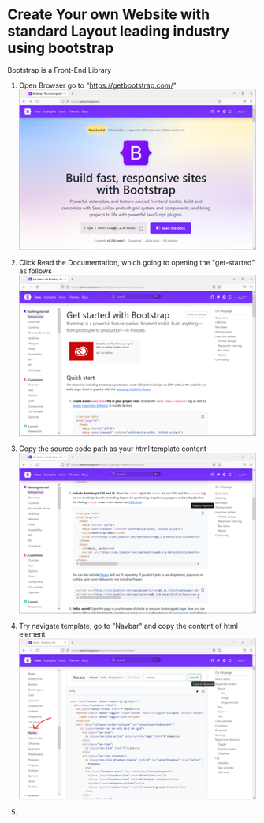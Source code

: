 # Create Your own Website with standard Layout leading industry using bootstrap
Bootstrap is a Front-End Library  

1. Open Browser go to "https://getbootstrap.com/"
![alt text](https://github.com/distareza/GettingStartedWithBootStrap/blob/main/resources/open_url_bootstrap.png?raw=true)  

2. Click Read the Documentation, which going to opening the "get-started" as follows
![alt text](https://github.com/distareza/GettingStartedWithBootStrap/blob/main/resources/get_started.png?raw=true)  

3. Copy the source code path as your html template content
![alt text](https://github.com/distareza/GettingStartedWithBootStrap/blob/main/resources/copy_boiler_plate_of_index_html.png?raw=true)  

4. Try navigate template, go to "Navbar" and copy the content of html element
![alt text](https://github.com/distareza/GettingStartedWithBootStrap/blob/main/resources/copy_navigate_element.png?raw=true)  

5.

